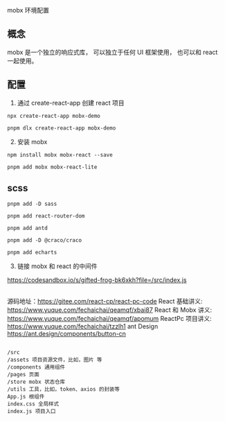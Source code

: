 mobx 环境配置

## 概念

mobx 是一个独立的响应式库， 可以独立于任何 UI 框架使用， 也可以和 react 一起使用。

## 配置

1. 通过 create-react-app 创建 react 项目

```
npx create-react-app mobx-demo

pnpm dlx create-react-app mobx-demo
```

2. 安装 mobx

```
npm install mobx mobx-react --save

pnpm add mobx mobx-react-lite

```

## scss

```
pnpm add -D sass

pnpm add react-router-dom

pnpm add antd

pnpm add -D @craco/craco

pnpm add echarts
```

3. 链接 mobx 和 react 的中间件

https://codesandbox.io/s/gifted-frog-bk6xkh?file=/src/index.js

##

源码地址：https://gitee.com/react-cp/react-pc-code
React 基础讲义: https://www.yuque.com/fechaichai/qeamqf/xbai87
React 和 Mobx 讲义: https://www.yuque.com/fechaichai/qeamqf/apomum
ReactPc 项目讲义: https://www.yuque.com/fechaichai/tzzlh1
ant Design https://ant.design/components/button-cn

```

/src
/assets 项目资源文件，比如，图片 等
/components 通用组件
/pages 页面
/store mobx 状态仓库
/utils 工具，比如，token、axios 的封装等
App.js 根组件
index.css 全局样式
index.js 项目入口

```

```

```
